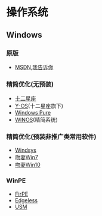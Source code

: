 # 操作系统
## Windows
### 原版
* [MSDN,我告诉你](https://msdn.itellyou.cn)

### 精简优化(无预装)
* [十二星座](http://www.12xzzx.com)
* [Y-OS](http://y-os.net)(十二星座旗下)
* [Windows Pure](http://puddhuuh.tk/?cat=4)
* [WINOS](https://www.winos.me)(精简系统)

### 精简优化(预装非推广类常用软件)
* [Windsys](https://windsys.whatk.me)
* [吻妻Win7](http://www.newxitong.com)
* [吻妻Win10](http://iwin10.net)

### WinPE
* [FirPE](http://firpe.cn)
* [Edgeless](https://www.edgeless.top)
* [USM](http://www.usbrun.com)
